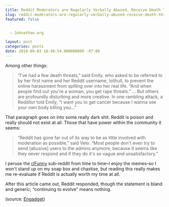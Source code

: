 ```yaml
---
title: Reddit Moderators are Regularly Verbally Abused, Receive Death Threats
slug: reddit-moderators-are-regularly-verbally-abused-receive-death-threats
featured: false


  – Johnathan.org

layout: post
categories: posts
date: 2018-09-03 18:49:54.000000000 -07:00
---
```


Among other things:

>  “I've had a few death threats,” said Emily, who asked to be referred to by her first name and her Reddit username, lolihull, to prevent the online harassment from spilling over into her real life. “And when people find out you're a woman, you get rape threats.”
> …
> But others are profoundly disturbing and more creative. In one rambling attack, a Redditor told Emily, “I want you to get cancer because I wanna see your own body killing you…”

That paragraph goes on into some really dark shit. Reddit is poison and really should not exist at all. Those that have power within the community it seems:

> “Reddit has gone far out of its way to be as little involved with moderation as possible,” said Velo. “Most people don't even try to send [abusive] users to the admins anymore, because it seems like they never respond and if they do it's so vague and unsatisfactory.”

I peruse the [r/Funny](https://reddit.com/r/funny) sub-reddit from time to time–I enjoy the memes–so I won't stand up on my soap box and chastise, but reading this really makes me re-evaluate if Reddit is actually worth my time at all.

After this article came out, Reddit responded, though the statement is bland and generic; “continuing to evolve” means nothing.

(source: [Engadget](https://www.engadget.com/2018/08/31/reddit-moderators-speak-out/))

